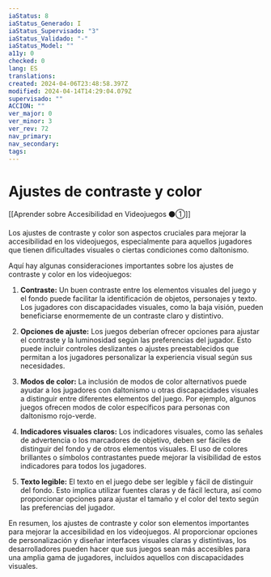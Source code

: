 ```yaml
---
iaStatus: 8
iaStatus_Generado: I
iaStatus_Supervisado: "3"
iaStatus_Validado: "-"
iaStatus_Model: ""
a11y: 0
checked: 0
lang: ES
translations: 
created: 2024-04-06T23:48:58.397Z
modified: 2024-04-14T14:29:04.079Z
supervisado: ""
ACCION: ""
ver_major: 0
ver_minor: 3
ver_rev: 72
nav_primary: 
nav_secondary: 
tags:
---
```

# Ajustes de contraste y color

[[Aprender sobre Accesibilidad en Videojuegos ⚫①]]

Los ajustes de contraste y color son aspectos cruciales para mejorar la accesibilidad en los videojuegos, especialmente para aquellos jugadores que tienen dificultades visuales o ciertas condiciones como daltonismo.

Aquí hay algunas consideraciones importantes sobre los ajustes de contraste y color en los videojuegos:

1. **Contraste:** Un buen contraste entre los elementos visuales del juego y el fondo puede facilitar la identificación de objetos, personajes y texto. Los jugadores con discapacidades visuales, como la baja visión, pueden beneficiarse enormemente de un contraste claro y distintivo.

2. **Opciones de ajuste:** Los juegos deberían ofrecer opciones para ajustar el contraste y la luminosidad según las preferencias del jugador. Esto puede incluir controles deslizantes o ajustes preestablecidos que permitan a los jugadores personalizar la experiencia visual según sus necesidades.

3. **Modos de color:** La inclusión de modos de color alternativos puede ayudar a los jugadores con daltonismo u otras discapacidades visuales a distinguir entre diferentes elementos del juego. Por ejemplo, algunos juegos ofrecen modos de color específicos para personas con daltonismo rojo-verde.

4. **Indicadores visuales claros:** Los indicadores visuales, como las señales de advertencia o los marcadores de objetivo, deben ser fáciles de distinguir del fondo y de otros elementos visuales. El uso de colores brillantes o símbolos contrastantes puede mejorar la visibilidad de estos indicadores para todos los jugadores.

5. **Texto legible:** El texto en el juego debe ser legible y fácil de distinguir del fondo. Esto implica utilizar fuentes claras y de fácil lectura, así como proporcionar opciones para ajustar el tamaño y el color del texto según las preferencias del jugador.

En resumen, los ajustes de contraste y color son elementos importantes para mejorar la accesibilidad en los videojuegos. Al proporcionar opciones de personalización y diseñar interfaces visuales claras y distintivas, los desarrolladores pueden hacer que sus juegos sean más accesibles para una amplia gama de jugadores, incluidos aquellos con discapacidades visuales.
